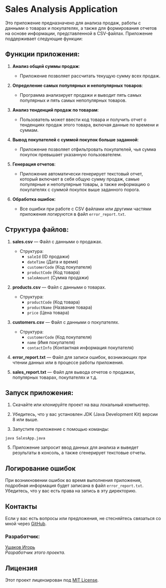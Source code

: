 # Sales Analysis Application

Это приложение предназначено для анализа продаж, работы с данными о товарах и покупателях, а также для формирования отчетов на основе информации, представленной в CSV-файлах. Приложение поддерживает следующие функции:

## Функции приложения:

1. **Анализ общей суммы продаж**:
   - Приложение позволяет рассчитать текущую сумму всех продаж.

2. **Определение самых популярных и непопулярных товаров**:
   - Программа анализирует продажи и выводит пять самых популярных и пять самых непопулярных товаров.

3. **Анализ тенденций продаж по товарам**:
   - Пользователь может ввести код товара и получить отчет о тенденциях продаж этого товара, включая данные по времени и суммам.

4. **Вывод покупателей с суммой покупок больше заданной**:
   - Приложение позволяет отфильтровать покупателей, чья сумма покупок превышает указанную пользователем.

5. **Генерация отчетов**:
   - Приложение автоматически генерирует текстовый отчет, который включает в себя общую сумму продаж, самые популярные и непопулярные товары, а также информацию о покупателях с суммой покупок выше заданного порога.

6. **Обработка ошибок**:
   - Все ошибки при работе с CSV файлами или другими частями приложения логируются в файл `error_report.txt`.

## Структура файлов:

1. **sales.csv** — Файл с данными о продажах.
   - Структура:
     - `saleId` (ID продажи)
     - `dateTime` (Дата и время)
     - `customerCode` (Код покупателя)
     - `productCode` (Код товара)
     - `saleAmount` (Сумма продажи)

2. **products.csv** — Файл с данными о товарах.
   - Структура:
     - `productCode` (Код товара)
     - `productName` (Название товара)
     - `price` (Цена товара)

3. **customers.csv** — Файл с данными о покупателях.
   - Структура:
     - `customerCode` (Код покупателя)
     - `name` (Имя покупателя)
     - `contactInfo` (Контактная информация покупателя)

4. **error_report.txt** — Файл для записи ошибок, возникающих при чтении данных или в процессе работы приложения.

5. **sales_report.txt** — Файл для вывода отчетов о продажах, популярных товарах, покупателях и т.д.

## Запуск приложения:

1. Скачайте или клонируйте проект на ваш локальный компьютер.
2. Убедитесь, что у вас установлен JDK (Java Development Kit) версии 8 или выше.

4. Запустите приложение с помощью команды:

`java SalesApp.java`


5. Приложение запросит ввод данных для анализа и выведет результаты в консоль, а также сгенерирует текстовые отчеты.

## Логирование ошибок

При возникновении ошибок во время выполнения приложения, подробная информация будет записана в файл `error_report.txt`. Убедитесь, что у вас есть права на запись в эту директорию.

## Контакты

Если у вас есть вопросы или предложения, не стесняйтесь связаться со мной через [GitHub](https://github.com/IgorUshakov05).

### Разработчик:

[Ушаков Игорь](https://github.com/IgorUshakov05)  
*Разработчик этого проекта.*


## Лицензия

Этот проект лицензирован под [MIT License](LICENSE).

